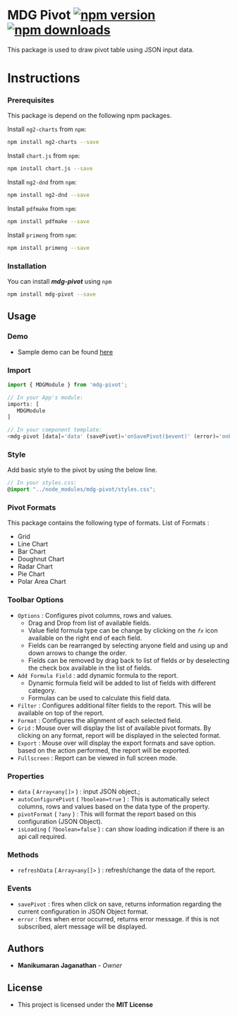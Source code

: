 # MDG Pivot [![npm version](https://badge.fury.io/js/mdg-pivot.svg)](http://badge.fury.io/js/mdg-pivot) [![npm downloads](https://img.shields.io/npm/dm/mdg-pivot.svg)](https://npmjs.org/mdg-pivot) 

This package is used to draw pivot table using JSON input data.
<!-- 
[![NPM](https://nodei.co/npm/mdg-pivot.png?downloads=true&downloadRank=true&stars=true)](https://npmjs.org/mdg-pivot)
[![NPM](https://nodei.co/npm-dl/mdg-pivot.png?height=3&months=9)](https://npmjs.org/mdg-pivot) -->

# Instructions

### Prerequisites

This package is depend on the following npm packages.

Install `ng2-charts` from `npm`:
```bash
npm install ng2-charts --save
```
Install `chart.js` from `npm`:
```bash
npm install chart.js --save
```
Install `ng2-dnd` from `npm`:
```bash
npm install ng2-dnd --save
```
Install `pdfmake` from `npm`:
```bash
npm install pdfmake --save
```
Install `primeng` from `npm`:
```bash
npm install primeng --save
```
### Installation

You can install ***mdg-pivot*** using `npm`

```bash
npm install mdg-pivot --save
```

## Usage

### Demo

* Sample demo can be found [here](https://mdg-pivot-demo.github.io/)

### Import
```typescript
import { MDGModule } from 'mdg-pivot';

// In your App's module:
imports: [
   MDGModule
]
```
```typescript
// In your component template:
<mdg-pivot [data]='data' (savePivot)='onSavePivot($event)' (error)='onError($event)' [autoConfigurePivot]='false'></mdg-pivot>
```
### Style
Add basic style to the pivot by using the below line.

```typescript
// In your styles.css:
@import "../node_modules/mdg-pivot/styles.css";
```
### Pivot Formats
This package contains the following type of formats.
List of Formats :
* Grid
* Line Chart
* Bar Chart
* Doughnut Chart
* Radar Chart
* Pie Chart
* Polar Area Chart

### Toolbar Options

- `Options` : Configures pivot columns, rows and values.
    * Drag and Drop from list of available fields.
    * Value field formula type can be change by clicking on the *`fx`* icon available on the right end of each field.
    * Fields can be rearranged by selecting anyone field and using up and down arrows to change the order.
    * Fields can be removed by drag back to list of fields *or* by deselecting the check box available in the list of fields.
- `Add Formula Field` : add dynamic formula to the report.
    * Dynamic formula field will be added to list of fields with different category.
    * Formulas can be used to calculate this field data.
- `Filter` : Configures additional filter fields to the report. This will be available on top of the report.
- `Format` : Configures the alignment of each selected field.
- `Grid` : Mouse over will display the list of available pivot formats. By clicking on any format, report will be displayed in the selected format.
- `Export` : Mouse over will display the export formats and save option. based on the action performed, the report will be exported.
- `Fullscreen` : Report can be viewed in full screen mode.
### Properties

- `data` ( `Array<any[]>` ) : input JSON object.;
- `autoConfigurePivot` ( `?boolean=true` ) : This is automatically select columns, rows and values based on the data type of the property.
- `pivotFormat` ( `?any` ) : This will format the report based on this configuration (JSON Object).
- `isLoading` ( `?boolean=false` ) : can show loading indication if there is an api call required.

### Methods

- `refreshData` ( `Array<any[]>` ) : refresh/change the data of the report.

### Events

- `savePivot` : fires when click on save, returns information regarding the current configuration in JSON Object format.
- `error` : fires when error occurred, returns error message. if this is not subscribed, alert message will be displayed.

## Authors

* **Manikumaran Jaganathan** - *Owner* 

## License

* This project is licensed under the **MIT License**